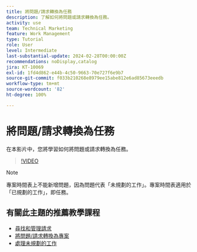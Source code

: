 ```yaml
---
title: 將問題/請求轉換為任務
description: 了解如何將問題或請求轉換為任務。
activity: use
team: Technical Marketing
feature: Work Management
type: Tutorial
role: User
level: Intermediate
last-substantial-update: 2024-02-28T00:00:00Z
recommendations: noDisplay,catalog
jira: KT-10069
exl-id: 1fd4d862-e44b-4c50-9663-70e727f6e9b7
source-git-commit: f033b210268e8979ee15abe812e6ad85673eeedb
workflow-type: tm+mt
source-wordcount: '82'
ht-degree: 100%

---
```


# 將問題/請求轉換為任務

在本影片中，您將學習如何將問題或請求轉換為任務。

>[!VIDEO](https://video.tv.adobe.com/v/3427605/?quality=12&learn=on)

>[!NOTE]
>
>專案時間表上不能新增問題，因為問題代表「未規劃的工作」。專案時間表適用於「已規劃的工作」，即任務。

## 有關此主題的推薦教學課程

* [尋找和管理請求](/help/manage-work/issues-requests/find-requests.md)
* [將問題/請求轉換為專案](/help/manage-work/issues-requests/create-a-project-from-a-request.md)
* [處理未規劃的工作](/help/manage-work/issues-requests/handle-unplanned-work.md)

